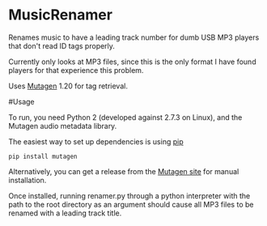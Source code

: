 MusicRenamer
============

Renames music to have a leading track number for dumb USB MP3 players that don't read ID tags properly.

Currently only looks at MP3 files, since this is the only format I have found players for that experience this problem.

Uses [Mutagen](http://code.google.com/p/mutagen/) 1.20 for tag retrieval.


#Usage

To run, you need Python 2 (developed against 2.7.3 on Linux), and the Mutagen audio metadata library.

The easiest way to set up dependencies is using [pip](http://www.pip-installer.org)

```console
pip install mutagen
```

Alternatively, you can get a release from the [Mutagen site](http://code.google.com/p/mutagen/downloads/list) for manual installation.

Once installed, running renamer.py through a python interpreter with the path to the root directory as an argument should cause all MP3 files to be renamed with a leading track title.

